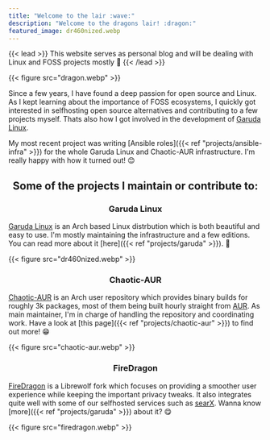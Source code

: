 ```yaml
---
title: "Welcome to the lair :wave:"
description: "Welcome to the dragons lair! :dragon:"
featured_image: dr460nized.webp
---
```


{{< lead >}}
This website serves as personal blog and will be dealing with Linux and FOSS projects mostly :eagle:
{{< /lead >}}

{{< figure src="dragon.webp" >}}

Since a few years, I have found a deep passion for open source and Linux. As I kept learning about the importance of FOSS ecosystems, I quickly got interested in selfhosting open source alternatives and contributing to a few projects myself. Thats also how I got involved in the development of [Garuda Linux](https://garudalinux.org).

My most recent project was writing [Ansible roles]({{< ref "projects/ansible-infra" >}}) for the whole Garuda Linux and Chaotic-AUR infrastructure. I'm really happy with how it turned out! :blush:
<br>

<center>
 <h2> Some of the projects I maintain or contribute to: </h2>
</center>

<center>
 <h3> Garuda Linux </h3>
</center>

[Garuda Linux](https://garudalinux.org) is an Arch based Linux distrbution which is both beautiful and easy to use. I'm mostly maintaining the infrastructure and a few editions. You can read more about it [here]({{< ref "projects/garuda" >}}). :eagle:

{{< figure src="dr460nized.webp" >}}

<center>
 <h3> Chaotic-AUR </h3>
</center>

[Chaotic-AUR](https://aur.chaotic.cx) is an Arch user repository which provides binary builds for roughly 3k packages, most of them being built hourly straight from [AUR](https://aur.archlinux.org). As main maintainer, I'm in charge of handling the repository and coordinating work. Have a look at [this page]({{< ref "projects/chaotic-aur" >}}) to find out more! :grin:

{{< figure src="chaotic-aur.webp" >}}

<center>
 <h3> FireDragon </h3>
</center>

[FireDragon](https://github.com/dr460nf1r3/firedragon-browser) is a Librewolf fork which focuses on providing a smoother user experience while keeping the important privacy tweaks. It also integrates quite well with some of our selfhosted services such as [searX](https://searx.garudalinux.org). Wanna know [more]({{< ref "projects/garuda" >}}) about it? :yum:

{{< figure src="firedragon.webp" >}}
